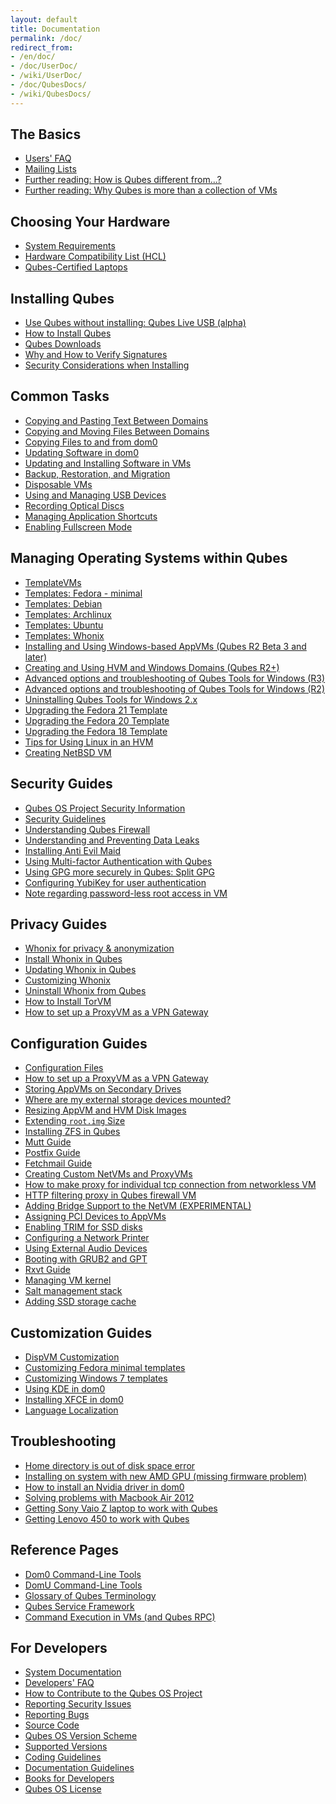 ```yaml
---
layout: default
title: Documentation
permalink: /doc/
redirect_from:
- /en/doc/
- /doc/UserDoc/
- /wiki/UserDoc/
- /doc/QubesDocs/
- /wiki/QubesDocs/
---
```



The Basics
----------
 *  [Users' FAQ](/doc/user-faq/)
 *  [Mailing Lists](/doc/mailing-lists/)
 *  [Further reading: How is Qubes different from...?](http://blog.invisiblethings.org/2012/09/12/how-is-qubes-os-different-from.html)
 *  [Further reading: Why Qubes is more than a collection of VMs](http://www.invisiblethingslab.com/resources/2014/Software_compartmentalization_vs_physical_separation.pdf)


Choosing Your Hardware
----------------------
 *  [System Requirements](/doc/system-requirements/)
 *  [Hardware Compatibility List (HCL)](/hcl/)
 *  [Qubes-Certified Laptops](/doc/certified-laptops/)


Installing Qubes
----------------
 *  [Use Qubes without installing: Qubes Live USB (alpha)](/doc/live-usb/)
 *  [How to Install Qubes](/doc/installation-guide/)
 *  [Qubes Downloads](/downloads/)
 *  [Why and How to Verify Signatures](/doc/verifying-signatures/)
 *  [Security Considerations when Installing](/doc/install-security/)


Common Tasks
------------
 *  [Copying and Pasting Text Between Domains](/doc/copy-paste/)
 *  [Copying and Moving Files Between Domains](/doc/copying-files/)
 *  [Copying Files to and from dom0](/doc/copy-to-dom0/)
 *  [Updating Software in dom0](/doc/software-update-dom0/)
 *  [Updating and Installing Software in VMs](/doc/software-update-vm/)
 *  [Backup, Restoration, and Migration](/doc/backup-restore/)
 *  [Disposable VMs](/doc/dispvm/)
 *  [Using and Managing USB Devices](/doc/usb/)
 *  [Recording Optical Discs](/doc/recording-optical-discs/)
 *  [Managing Application Shortcuts](/doc/managing-appvm-shortcuts/)
 *  [Enabling Fullscreen Mode](/doc/full-screen-mode/)


Managing Operating Systems within Qubes
---------------------------------------
 *  [TemplateVMs](/doc/templates/)
 *  [Templates: Fedora - minimal](/doc/templates/fedora-minimal/)
 *  [Templates: Debian](/doc/templates/debian/)
 *  [Templates: Archlinux](/doc/templates/archlinux/)
 *  [Templates: Ubuntu](/doc/templates/ubuntu/)
 *  [Templates: Whonix](/doc/templates/whonix/)
 *  [Installing and Using Windows-based AppVMs (Qubes R2 Beta 3 and later)](/doc/windows-appvms/)
 *  [Creating and Using HVM and Windows Domains (Qubes R2+)](/doc/hvm-create/)
 *  [Advanced options and troubleshooting of Qubes Tools for Windows (R3)](/doc/windows-tools-3/)
 *  [Advanced options and troubleshooting of Qubes Tools for Windows (R2)](/doc/windows-tools-2/)
 *  [Uninstalling Qubes Tools for Windows 2.x](/doc/uninstalling-windows-tools-2/)
 *  [Upgrading the Fedora 21 Template](/doc/fedora-template-upgrade-21/)
 *  [Upgrading the Fedora 20 Template](/doc/fedora-template-upgrade-20/)
 *  [Upgrading the Fedora 18 Template](/doc/fedora-template-upgrade-18/)
 *  [Tips for Using Linux in an HVM](/doc/linux-hvm-tips/)
 *  [Creating NetBSD VM](https://groups.google.com/group/qubes-devel/msg/4015c8900a813985)


Security Guides
---------------
 *  [Qubes OS Project Security Information](/security/)
 *  [Security Guidelines](/doc/security-guidelines/)
 *  [Understanding Qubes Firewall](/doc/qubes-firewall/)
 *  [Understanding and Preventing Data Leaks](/doc/data-leaks/)
 *  [Installing Anti Evil Maid](/doc/anti-evil-maid/)
 *  [Using Multi-factor Authentication with Qubes](/doc/multifactor-authentication/)
 *  [Using GPG more securely in Qubes: Split GPG](/doc/split-gpg/)
 *  [Configuring YubiKey for user authentication](/doc/yubi-key/)
 *  [Note regarding password-less root access in VM](/doc/vm-sudo/)


Privacy Guides
--------------
  *  [Whonix for privacy & anonymization](/doc/privacy/whonix/)
  *  [Install Whonix in Qubes](/doc/privacy/install-whonix/)
  *  [Updating Whonix in Qubes](/doc/privacy/updating-whonix/)
  *  [Customizing Whonix](/doc/privacy/customizing-whonix/)
  *  [Uninstall Whonix from Qubes](/doc/privacy/uninstall-whonix/)
  *  [How to Install TorVM](/doc/privacy/torvm/)
  *  [How to set up a ProxyVM as a VPN Gateway](/doc/privacy/vpn/)


Configuration Guides
--------------------
 *  [Configuration Files](/doc/config-files/)
 *  [How to set up a ProxyVM as a VPN Gateway](/doc/vpn/)
 *  [Storing AppVMs on Secondary Drives](/doc/secondary-storage/)
 *  [Where are my external storage devices mounted?](/doc/external-device-mount-point/)
 *  [Resizing AppVM and HVM Disk Images](/doc/resize-disk-image/)
 *  [Extending `root.img` Size](/doc/resize-root-disk-image/)
 *  [Installing ZFS in Qubes](/doc/zfs/)
 *  [Mutt Guide](/doc/mutt/)
 *  [Postfix Guide](/doc/postfix/)
 *  [Fetchmail Guide](/doc/fetchmail/)
 *  [Creating Custom NetVMs and ProxyVMs](http://theinvisiblethings.blogspot.com/2011/09/playing-with-qubes-networking-for-fun.html)
 *  [How to make proxy for individual tcp connection from networkless VM](https://groups.google.com/group/qubes-devel/msg/4ca950ab6d7cd11a)
 *  [HTTP filtering proxy in Qubes firewall VM](https://groups.google.com/group/qubes-devel/browse_thread/thread/5252bc3f6ed4b43e/d881deb5afaa2a6c#39c95d63fccca12b)
 *  [Adding Bridge Support to the NetVM (EXPERIMENTAL)](/doc/network-bridge-support/)
 *  [Assigning PCI Devices to AppVMs](/doc/assigning-devices/)
 *  [Enabling TRIM for SSD disks](/doc/disk-trim/)
 *  [Configuring a Network Printer](/doc/network-printer/)
 *  [Using External Audio Devices](/doc/external-audio/)
 *  [Booting with GRUB2 and GPT](https://groups.google.com/group/qubes-devel/browse_thread/thread/e4ac093cabd37d2b/d5090c20d92c4128#d5090c20d92c4128)
 *  [Rxvt Guide](/doc/rxvt/)
 *  [Managing VM kernel](/doc/managing-vm-kernel/)
 *  [Salt management stack](/doc/salt/)
 *  [Adding SSD storage cache](https://groups.google.com/d/msgid/qubes-users/a08359c9-9eb0-4d1a-ad92-a8a9bc676ea6%40googlegroups.com)

Customization Guides
--------------------
 *  [DispVM Customization](/doc/dispvm-customization/)
 *  [Customizing Fedora minimal templates](/doc/fedora-minimal-template-customization)
 *  [Customizing Windows 7 templates](/doc/windows-template-customization)
 *  [Using KDE in dom0](/doc/kde/)
 *  [Installing XFCE in dom0](/doc/xfce/)
 *  [Language Localization](/doc/language-localization/)


Troubleshooting
---------------
 *  [Home directory is out of disk space error](/doc/out-of-memory/)
 *  [Installing on system with new AMD GPU (missing firmware problem)](https://groups.google.com/group/qubes-devel/browse_thread/thread/e27a57b0eda62f76)
 *  [How to install an Nvidia driver in dom0](/doc/install-nvidia-driver/)
 *  [Solving problems with Macbook Air 2012](https://groups.google.com/group/qubes-devel/browse_thread/thread/b8b0d819d2a4fc39/d50a72449107ab21#8a9268c09d105e69)
 *  [Getting Sony Vaio Z laptop to work with Qubes](/doc/sony-vaio-tinkering/)
 *  [Getting Lenovo 450 to work with Qubes](/doc/lenovo450-tinkering/)


Reference Pages
---------------
 *  [Dom0 Command-Line Tools](/doc/dom0-tools/)
 *  [DomU Command-Line Tools](/doc/vm-tools/)
 *  [Glossary of Qubes Terminology](/doc/glossary/)
 *  [Qubes Service Framework](/doc/qubes-service/)
 *  [Command Execution in VMs (and Qubes RPC)](/doc/qrexec/)


For Developers
--------------
 *  [System Documentation](/doc/system-doc/)
 *  [Developers' FAQ](/doc/devel-faq/)
 *  [How to Contribute to the Qubes OS Project](/doc/contributing/)
 *  [Reporting Security Issues](/security/)
 *  [Reporting Bugs](/doc/reporting-bugs/)
 *  [Source Code](/doc/source-code/)
 *  [Qubes OS Version Scheme](/doc/version-scheme/)
 *  [Supported Versions](/doc/supported-versions/)
 *  [Coding Guidelines](/doc/coding-style/)
 *  [Documentation Guidelines](/doc/doc-guidelines/)
 *  [Books for Developers](/doc/devel-books/)
 *  [Qubes OS License](/doc/license/)
